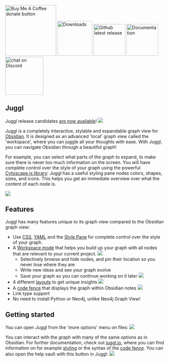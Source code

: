 
<p align="left">
    <a href="https://ko-fi.com/Emile" title="Donate to this project using Buy Me A Coffee"><img src="https://img.shields.io/badge/buy%20me%20a%20coffee-donate-yellow.svg" alt="Buy Me A Coffee donate button" width="160"/></a>
    <a href="https://github.com/HEmile/juggl/releases">
        <img src="https://img.shields.io/github/downloads/HEmile/juggl/total.svg"
            alt="Downloads" width="110"></a> 
    <a href="https://github.com/HEmile/juggl/releases">
        <img src="https://img.shields.io/github/v/release/HEmile/juggl"
            alt="Github latest release" width="100"></a>
   <a href="https://juggl.io">
        <img src="https://img.shields.io/badge/docs-Obsidian-blue"
            alt="Documentation" width="100"></a>
    <a href="https://discord.gg/sAmSGpaPgM">
        <img src="https://img.shields.io/discord/794500624163143720?logo=discord"
            alt="chat on Discord" width="120"></a>
</p>

## Juggl 
Juggl release candidates [are now available](https://juggl.io/Installing+Juggl+pre-releases)!
![](https://raw.githubusercontent.com/HEmile/obsidian-neo4j-graph-view/juggl/juggl/resources/juggl_screenshot.png)

Juggl is a completely interactive, stylable and expandable graph view for [Obsidian](https://obsidian.md). 
It is designed as an advanced 'local' graph view called the 'workspace', where you can juggle all your thoughts with ease.
With Juggl, you can navigate Obsidian through a beautiful graph!

For example, you can select what parts of the graph to expand, to make sure there is never too much information on the screen.
You will have complete control over the style of your graph using the powerful [Cytoscape.js library](https://js.cytoscape.org):
Juggl has a useful styling pane nodes colors, shapes, sizes, and icons.
This helps you get an immediate overview over what the content of each node is.

![](https://raw.githubusercontent.com/HEmile/obsidian-neo4j-graph-view/juggl/juggl/resources/style_pane.gif)

## Features
Juggl has many features unique to its graph view compared to the Obsidian graph view:
- Use [CSS](https://juggl.io/Features/Styling/CSS+Styling), [YAML](https://juggl.io/Features/Styling/YAML+Styling) and the [Style Pane](https://juggl.io/Features/Styling/Style+Pane) for complete control over the style of your graph.
- A [Workspace mode](https://juggl.io/Features/Workspace+mode/Workspace+mode) that helps you build up your graph with all nodes that are relevant to your current project.
  ![](https://raw.githubusercontent.com/HEmile/obsidian-neo4j-graph-view/juggl/juggl/resources/workspace_mode.gif)
  - Selectively browse and hide nodes, and pin their location so you never lose where they are
  - Write new ideas and see your graph evolve
  - Save your graph so you can continue working on it later
  ![](https://raw.githubusercontent.com/HEmile/obsidian-neo4j-graph-view/juggl/juggl/resources/save_workspace.gif)
- 4 different [layouts](https://juggl.io/Features/Layouts) to get unique insights
  ![](https://raw.githubusercontent.com/HEmile/obsidian-neo4j-graph-view/juggl/juggl/resources/layouts.gif)
- A [code fence](https://juggl.io/Features/Juggl+code+fence) that displays the graph within Obsidian notes
  ![](https://raw.githubusercontent.com/HEmile/obsidian-neo4j-graph-view/juggl/juggl/resources/code_fence.gif)
- Link type support
- No need to install Python or Neo4j, unlike Neo4j Graph View!

## Getting started 
You can open Juggl from the 'more options' menu on files:
![](https://raw.githubusercontent.com/HEmile/obsidian-neo4j-graph-view/juggl/juggl/resources/open_juggl.gif)

You can interact with the graph with many of the same options as in Obsidian. For further documentation, check out 
[juggl.io](juggl.io), where you can find information on for example [styling](https://juggl.io/Features/Styling/Styling)
or the syntax of the [code fence](https://juggl.io/Features/Juggl+code+fence). 
You can also open the help vault with this button in Juggl:
![](https://raw.githubusercontent.com/HEmile/obsidian-neo4j-graph-view/juggl/juggl/resources/juggl_help.gif)


